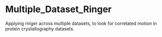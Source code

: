 # Multiple_Dataset_Ringer

Applying ringer across multiple datasets, to look for correlated motion in protein crystallography datasets.
